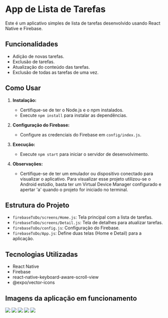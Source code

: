 # App de Lista de Tarefas

Este é um aplicativo simples de lista de tarefas desenvolvido usando React Native e Firebase.

## Funcionalidades

- Adição de novas tarefas.
- Exclusão de tarefas.
- Atualização do conteúdo das tarefas.
- Exclusão de todas as tarefas de uma vez.

## Como Usar

1. **Instalação:**
   - Certifique-se de ter o Node.js e o npm instalados.
   - Execute `npm install` para instalar as dependências.

2. **Configuração do Firebase:**
   - Configure as credenciais do Firebase em `config/index.js`.

3. **Execução:**
   - Execute `npm start` para iniciar o servidor de desenvolvimento.

4. **Observações:**
   - Certifique-se de ter um emulador ou dispositivo conectado para visualizar o aplicativo. Para visualizar esse projeto utilizou-se o Android estúdio, basta ter um Virtual Device Manager configurado e apertar 'a' quando o projeto for iniciado no terminal.
## Estrutura do Projeto

- `firebaseToDo/screens/Home.js`: Tela principal com a lista de tarefas.
- `firebaseToDo/screens/Detail.js`: Tela de detalhes para atualizar tarefas.
- `firebaseToDo/config.js`: Configuração do Firebase.
- `firebaseToDo/App.js`: Define duas telas (Home e Detail) para a aplicação.

## Tecnologias Utilizadas

- React Native
- Firebase
- react-native-keyboard-aware-scroll-view
- @expo/vector-icons

## Imagens da aplicação em funcionamento

<img src="https://github.com/fernandopassoss/react-native/blob/1ac79829a921a02e6cade5d2296ee68ca732887e/M%C3%B3dulo%203/firebaseToDo/print1.png">

<img src="https://github.com/fernandopassoss/react-native/blob/1ac79829a921a02e6cade5d2296ee68ca732887e/M%C3%B3dulo%203/firebaseToDo/print2.png">

<img src="https://github.com/fernandopassoss/react-native/blob/1ac79829a921a02e6cade5d2296ee68ca732887e/M%C3%B3dulo%203/firebaseToDo/print3.png">

<img src="https://github.com/fernandopassoss/react-native/blob/1ac79829a921a02e6cade5d2296ee68ca732887e/M%C3%B3dulo%203/firebaseToDo/print4.png">

<img src="https://github.com/fernandopassoss/react-native/blob/1ac79829a921a02e6cade5d2296ee68ca732887e/M%C3%B3dulo%203/firebaseToDo/print5.png">